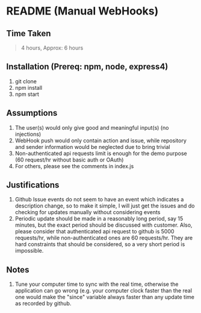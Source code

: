 # README (Manual WebHooks)


## Time Taken

> 4 hours, Approx: 6 hours


## Installation (Prereq: npm, node, express4)

1. git clone
2. npm install
3. npm start


## Assumptions

1. The user(s) would only give good and meaningful input(s) (no injections)
2. WebHook push would only contain action and issue, while repository and sender information would be neglected due to bring trivial
3. Non-authenticated api requests limit is enough for the demo purpose (60 request/hr without basic auth or OAuth)
4. For others, please see the comments in index.js


## Justifications

1. Github Issue events do not seem to have an event which indicates a description change, so to make it simple, I will just get the issues and do checking for updates manually without considering events
2. Periodic update should be made in a reasonably long period, say 15 minutes, but the exact period should be discussed with customer. Also, please consider that authenticated api request to github is 5000 requests/hr, while non-authenticated ones are 60 requests/hr. They are hard constraints that should be considered, so a very short period is impossible.


## Notes

1. Tune your computer time to sync with the real time, otherwise the application can go wrong (e.g. your computer clock faster than the real one would make the "since" variable always faster than any update time as recorded by github.
